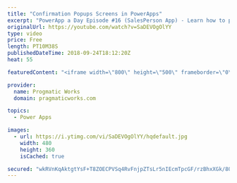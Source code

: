 ```yaml
---
title: "Confirmation Popups Screens in PowerApps"
excerpt: "PowerApp a Day Episode #16 (SalesPerson App) - Learn how to present your users with popup screens to confirm a harmful action.   Power App Training: https://pragmaticworks.com/Training/On-Demand-Training/Introduction-to-Powerapps  Adding spinners to our application: https://www.youtube.com/watch?v=YfYf-AkY1P8"
originalUrl: https://youtube.com/watch?v=SaDEVOgOlYY
type: video
price: Free
length: PT10M38S
publishedDateTime: 2018-09-24T18:12:20Z
heat: 55

featuredContent: "<iframe width=\"800\" height=\"500\" frameborder=\"0\" src=\"https://www.youtube.com/embed/SaDEVOgOlYY\" allow=\"accelerometer; autoplay; encrypted-media; gyroscope; picture-in-picture\" allowfullscreen></iframe>"

provider:
  name: Progmatic Works
  domain: pragmaticworks.com

topics:
  - Power Apps

images:
  - url: https://i.ytimg.com/vi/SaDEVOgOlYY/hqdefault.jpg
    width: 480
    height: 360
    isCached: true

secured: "wkRVnKqAktgtYsF+T8ZOECPVSq4RvFnjpZTsLr5nIEcmTpcGF/rzBhxXGk/8Qk0UCbHvZrv3f2c/iV5Qh5pcxiCrkq3pWPPHBdFc4qCvExc3pIaco2y2y9nEpqgxCYVZHQiRYTtz5QZGYt3sLKAjkldnbcz51f5tUjy39Tahk8O6D4fiuGBfKtAQiAh29oOT9YI4q9QY8xuf+uWnVDOD0/piOIZWwuWQpKAAm7vI73dng7jmAaT3qRI3IMaeFbokoxeIpfcNq0IHPy22rDvRiE6kMsVwz9Dqnn9Y6O0J+X6nYcj1Zb+dwYI5jfYMmKampA/WEfBjrnI+f6A0x6rhtyQqYtQmFX4AWFxYeDXaSVmK7arqcbV0PhZlPWZJq/XU5bJvKsqro4c7UFnE15WALUXUeVHsmyedK/5bSfywJHM=;oWZaySze0xzPPOA7a7erSQ=="
---
```


